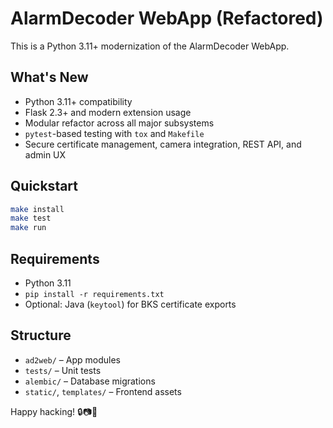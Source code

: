 # AlarmDecoder WebApp (Refactored)

This is a Python 3.11+ modernization of the AlarmDecoder WebApp.

## What's New

- Python 3.11+ compatibility
- Flask 2.3+ and modern extension usage
- Modular refactor across all major subsystems
- `pytest`-based testing with `tox` and `Makefile`
- Secure certificate management, camera integration, REST API, and admin UX

## Quickstart

```bash
make install
make test
make run
```

## Requirements

- Python 3.11
- `pip install -r requirements.txt`
- Optional: Java (`keytool`) for BKS certificate exports

## Structure

- `ad2web/` – App modules
- `tests/` – Unit tests
- `alembic/` – Database migrations
- `static/`, `templates/` – Frontend assets

Happy hacking! 🔒📷🔔
